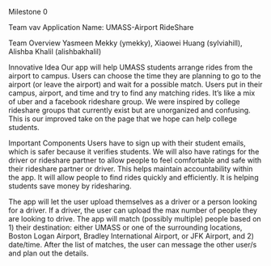 Milestone 0

Team vav
Application Name: UMASS-Airport RideShare

Team Overview
Yasmeen Mekky (ymekky), Xiaowei Huang (sylviahill), Alishba Khalil (alishbakhalil)

Innovative Idea
Our app will help UMASS students arrange rides from the airport to campus. Users can choose the time they are planning to go to the airport (or leave the airport) and wait for a possible match. Users put in their campus, airport, and time and try to find any matching rides. It’s like a mix of uber and a facebook rideshare group. We were inspired by college rideshare groups that currently exist but are unorganized and confusing. This is our improved take on the page that we hope can help college students.

Important Components
Users have to sign up with their student emails, which is safer because it verifies students. We will also have ratings for the driver or rideshare partner to allow people to feel comfortable and safe with their rideshare partner or driver. This helps maintain accountability within the app. It will allow people to find rides quickly and efficiently. It is helping students save money by ridesharing. 

The app will let the user upload themselves as a driver or a person looking for a driver. If a driver, the user can upload the max number of people they are looking to drive. The app will match (possibly multiple) people based on 1) their destination: either UMASS or one of the surrounding locations, Boston Logan Airport, Bradley International Airport, or JFK Airport, and 2) date/time. After the list of matches, the user can message the other user/s and plan out the details. 
